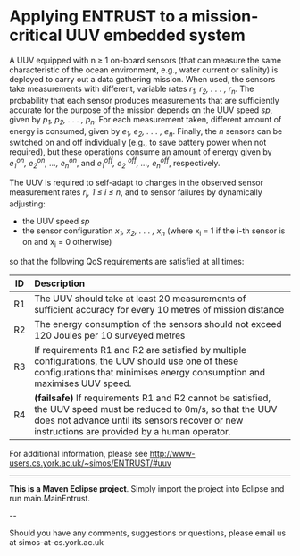 Applying ENTRUST to a mission-critical UUV embedded system
=======
 A UUV equipped with n ≥ 1 on-board sensors (that can measure the same characteristic of the ocean environment, e.g., water current or salinity) is deployed to carry out a data gathering mission. When used, the sensors take measurements with different, variable rates  <i> r<sub>1</sub>, r<sub>2</sub>, . . . , r<sub>n</sub></i>. The probability that each sensor produces measurements that are sufficiently accurate for the purpose of the mission depends on the UUV speed <i>sp</i>, given by <i>p<sub>1</sub>, p<sub>2</sub>, . . . , p<sub>n</sub></i>. For each measurement taken, different amount of energy is consumed, given by <i>e<sub>1</sub>, e<sub>2</sub>, . . . , e<sub>n</sub></i>. Finally, the <i>n</i> sensors can be switched on and off individually (e.g., to save battery power when not required), but these operations consume an amount of energy given by <i>e<sub>1</sub><sup>on</sup>, e<sub>2</sub><sup>on</sup>, ..., e<sub>n</sub><sup>on</sup></i>, and <i>e<sub>1</sub><sup>off</sup>, e<sub>2</sub> <sup>off</sup>, ..., e<sub>n</sub><sup>off</sup></i>, respectively.
 
 The UUV is required to self-adapt to changes in the observed sensor measurement rates <i>r<sub>i</sub>, 1 ≤ i ≤ n</i>, and to sensor failures by dynamically adjusting:
 * the UUV speed <i>sp</i>
 * the sensor configuration <i>x<sub>1</sub>, x<sub>2</sub>, . . . , x<sub>n</sub></i> (where x<sub>i</sub> = 1 if the i-th sensor is on and x<sub>i</sub> = 0 otherwise)

so that the following QoS requirements are satisfied at all times:

| ID        | Description 
| ------------- |:-------------|
| R1   | The UUV should take at least 20 measurements of sufficient accuracy for every 10 metres of mission distance|
| R2   | The energy consumption of the sensors should not exceed 120 Joules per 10 surveyed metres|
| R3   | If requirements R1 and R2 are satisfied by multiple configurations, the UUV should use one of these configurations that minimises energy consumption and maximises UUV speed.
| R4   | **(failsafe)** If requirements R1 and R2 cannot be satisfied, the UUV speed must be reduced to 0m/s, so that the UUV does not advance until its sensors recover or new instructions are provided by a human operator.  

For additional information, please see http://www-users.cs.york.ac.uk/~simos/ENTRUST/#uuv
***
    
**This is a Maven Eclipse project**. Simply import the project into Eclipse and run main.MainEntrust.

--
   
   
Should you have any comments, suggestions or questions, please email us at simos-at-cs.york.ac.uk
